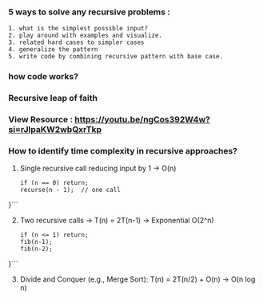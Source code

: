 ### 5 ways to solve any recursive problems :
    1. what is the simplest possible input?
    2. play around with examples and visualize.
    3. related hard cases to simpler cases
    4. generalize the pattern
    5. write code by combining recursive pattern with base case.

### how code works?
### Recursive leap of faith

### View Resource : https://youtu.be/ngCos392W4w?si=rJlpaKW2wbQxrTkp

### How to identify time complexity in recursive approaches?
1. Single recursive call reducing input by 1 → O(n)
    ```void recurse(int n) {
    if (n == 0) return;
    recurse(n - 1);  // one call
}```

2. Two recursive calls → T(n) = 2T(n-1) → Exponential O(2^n)
    ```void fib(int n) {
    if (n <= 1) return;
    fib(n-1);
    fib(n-2);
}```

3. Divide and Conquer (e.g., Merge Sort): T(n) = 2T(n/2) + O(n) → O(n log n)
